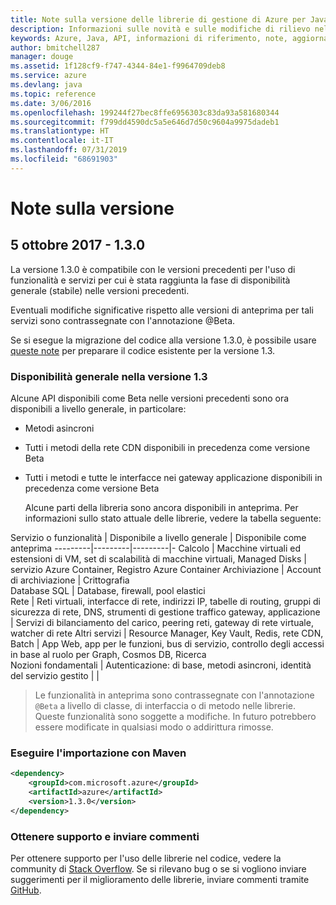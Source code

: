 ```yaml
---
title: Note sulla versione delle librerie di gestione di Azure per Java | Microsoft Docs
description: Informazioni sulle novità e sulle modifiche di rilievo nelle librerie di gestione di Azure per Java
keywords: Azure, Java, API, informazioni di riferimento, note, aggiornamenti, deprecare
author: bmitchell287
manager: douge
ms.assetid: 1f128cf9-f747-4344-84e1-f9964709deb8
ms.service: azure
ms.devlang: java
ms.topic: reference
ms.date: 3/06/2016
ms.openlocfilehash: 199244f27bec8ffe6956303c83da93a581680344
ms.sourcegitcommit: f799dd4590dc5a5e646d7d50c9604a9975dadeb1
ms.translationtype: HT
ms.contentlocale: it-IT
ms.lasthandoff: 07/31/2019
ms.locfileid: "68691903"
---
```

# <a name="release-notes"></a>Note sulla versione 

## <a name="october-5-2017---130"></a>5 ottobre 2017 - 1.3.0 

La versione 1.3.0 è compatibile con le versioni precedenti per l'uso di funzionalità e servizi per cui è stata raggiunta la fase di disponibilità generale (stabile) nelle versioni precedenti.

Eventuali modifiche significative rispetto alle versioni di anteprima per tali servizi sono contrassegnate con l'annotazione @Beta.

Se si esegue la migrazione del codice alla versione 1.3.0, è possibile usare [queste note](https://github.com/Azure/azure-sdk-for-java/blob/master/notes/prepare-for-1.3.0.md) per preparare il codice esistente per la versione 1.3.

### <a name="generally-availabile-in-v13"></a>Disponibilità generale nella versione 1.3

Alcune API disponibili come Beta nelle versioni precedenti sono ora disponibili a livello generale, in particolare:

- Metodi asincroni
- Tutti i metodi della rete CDN disponibili in precedenza come versione Beta
- Tutti i metodi e tutte le interfacce nei gateway applicazione disponibili in precedenza come versione Beta

  Alcune parti della libreria sono ancora disponibili in anteprima. Per informazioni sullo stato attuale delle librerie, vedere la tabella seguente:

Servizio o funzionalità | Disponibile a livello generale | Disponibile come anteprima 
---------|---------|---------|-
Calcolo  | Macchine virtuali ed estensioni di VM, set di scalabilità di macchine virtuali, Managed Disks   | servizio Azure Container, Registro Azure Container 
Archiviazione   |  Account di archiviazione       |    Crittografia     
Database SQL  | Database, firewall, pool elastici              
Rete    |  Reti virtuali, interfacce di rete, indirizzi IP, tabelle di routing, gruppi di sicurezza di rete, DNS, strumenti di gestione traffico gateway, applicazione  |    Servizi di bilanciamento del carico, peering reti, gateway di rete virtuale, watcher di rete 
Altri servizi    |  Resource Manager, Key Vault, Redis, rete CDN, Batch       |  App Web, app per le funzioni, bus di servizio, controllo degli accessi in base al ruolo per Graph, Cosmos DB, Ricerca  
Nozioni fondamentali     |   Autenticazione: di base, metodi asincroni, identità del servizio gestito      |      |

> Le funzionalità in anteprima sono contrassegnate con l'annotazione `@Beta` a livello di classe, di interfaccia o di metodo nelle librerie. Queste funzionalità sono soggette a modifiche. In futuro potrebbero essere modificate in qualsiasi modo o addirittura rimosse.

### <a name="import-with-maven"></a>Eseguire l'importazione con Maven

```XML
<dependency>
    <groupId>com.microsoft.azure</groupId>
    <artifactId>azure</artifactId>
    <version>1.3.0</version>
</dependency>
```

### <a name="get-help-and-give-feedback"></a>Ottenere supporto e inviare commenti

Per ottenere supporto per l'uso delle librerie nel codice, vedere la community di [Stack Overflow](http://stackoverflow.com/questions/tagged/azure-java-sdk). Se si rilevano bug o se si vogliono inviare suggerimenti per il miglioramento delle librerie, inviare commenti tramite [GitHub](https://github.com/Azure/azure-sdk-for-java/issues).


